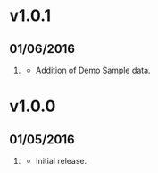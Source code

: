 # v1.0.1
## 01/06/2016

1. [](#new)
    * Addition of Demo Sample data.

# v1.0.0
## 01/05/2016

1. [](#new)
    * Initial release.
